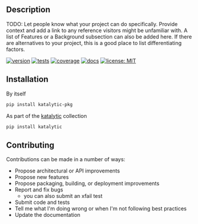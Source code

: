 ## Description
TODO: Let people know what your project can do specifically. Provide context and add a link to any reference visitors might be unfamiliar with. A list of Features or a Background subsection can also be added here. If there are alternatives to your project, this is a good place to list differentiating factors.

[![version](https://img.shields.io/pypi/v/katalytic-pkg)](https://pypi.org/project/katalytic-pkg/)
[![tests](https://gitlab.com/katalytic/katalytic-pkg/badges/main/pipeline.svg?key_text=tests&key_width=38)](https://gitlab.com/katalytic/katalytic-pkg/-/commits/main)
[![coverage](https://gitlab.com/katalytic/katalytic-pkg/badges/main/coverage.svg)](https://gitlab.com/katalytic/katalytic-pkg/-/commits/main)
[![docs](https://img.shields.io/readthedocs/katalytic-pkg.svg)](https://katalytic-pkg.readthedocs.io/en/latest/)
[![license: MIT](https://img.shields.io/badge/License-MIT-yellow.svg)](https://opensource.org/licenses/MIT)

## Installation
By itself
```bash
pip install katalytic-pkg
```

As part of the [katalytic](https://gitlab.com/katalytic/katalytic) collection
```bash
pip install katalytic
```

## Contributing
Contributions can be made in a number of ways:
- Propose architectural or API improvements
- Propose new features
- Propose packaging, building, or deployment improvements
- Report and fix bugs
	- you can also submit an xfail test
- Submit code and tests
- Tell me what I'm doing wrong or when I'm not following best practices
- Update the documentation


